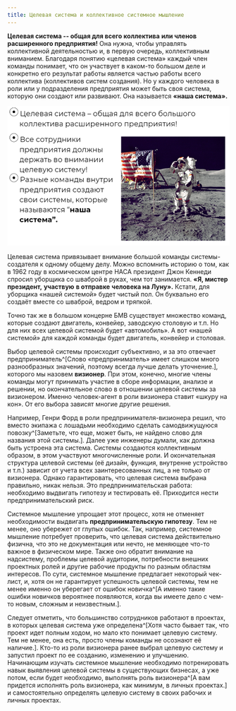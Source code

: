 ```yaml
---
title: Целевая система и коллективное системное мышление
---
```


**Целевая система -- общая для всего коллектива** **или членов
расширенного предприятия!** Она нужна, чтобы управлять коллективной
деятельностью и, в первую очередь, коллективным вниманием. Благодаря
понятию «целевая система» каждый член команды понимает, что он участвует
в каком-то большом деле и конкретно его результат работы является частью
работы всего коллектива (коллективов систем создания). Но у каждого
человека в роли или у подразделения предприятия может быть своя система,
которую они создают или развивают. Она называется **«наша система».**


![](03-target-system-and-collective-systemic-thinking-10.png)


Целевая система привязывает внимание большой команды системы-создателя к
одному общему делу. Можно вспомнить историю о том, как в 1962 году в
космическом центре НАСА президент Джон Кеннеди спросил уборщика со
шваброй в руках, чем тот занимается. **«Я, мистер президент,**
**участвую** **в отправке** **человека на Луну».** Кстати, для уборщика
«нашей системой» будет чистый пол. Он буквально его создаёт вместе со
шваброй, ведром и тряпкой.

Точно так же в большом концерне БМВ существует множество команд, которые
создают двигатель, конвейер, заводскую столовую и т.п. Но для них всех
целевой системой будет «автомобиль». А вот «нашей системой» для каждой
команды будет двигатель, конвейер и столовая.

Выбор целевой системы происходит субъективно, и за это отвечает
предприниматель^[Слово «предприниматель» имеет слишком
много разнообразных значений, поэтому всегда лучше делать
уточнение.], которого мы назовем **визионер**. При этом,
конечно, многие члены команды могут принимать участие в сборе
информации, анализе и решении, но окончательное слово в отношении
целевой системы за визионером. Именно человек-агент в роли визионера
ставит «шкуру на кон». От его выбора зависят многие другие решения.

Например, Генри Форд в роли предпринимателя-визионера решил, что вместо
экипажа с лошадьми необходимо сделать самодвижущуюся
повозку^[Заметьте, что еще, может быть, не найдено слово
для названия этой системы.]. Далее уже инженеры думали,
как должна быть устроена эта система. Системы создаются коллективным
образом, в этом участвуют многочисленные роли. И окончательная структура
целевой системы (её дизайн, функция, внутренне устройство и т.п.)
зависит от учета всех заинтересованных лиц, а не только от визионера.
Однако гарантировать, что целевая система выбрана правильно, никак
нельзя. Это предпринимательская работа: необходимо выдвигать гипотезу и
тестировать её. Приходится нести предпринимательский риск.

Системное мышление упрощает этот процесс, хотя не отменяет необходимости
выдвигать **предпринимательскую гипотезу**. Тем не менее, оно убережет
от глупых ошибок. Так, например, системное мышление потребует проверить,
что целевая система действительно физична, что это не документация или
нечто, не меняющее что-то важное в физическом мире. Также оно обратит
внимание на надсистему, проблемы целевой аудитории, потребности внешних
проектных ролей и другие рабочие продукты по разным областям интересов.
По сути, системное мышление предлагает некоторый чек-лист, и, хотя он не
гарантирует успешность целевой системы, тем не менее именно он уберегает
от ошибок новичка^[А именно такие ошибки новичков
вероятнее появляются, когда вы имеете дело с чем-то новым, сложным и
неизвестным.].

Следует отметить, что большинство сотрудников работают в проектах, в
которых целевая система уже определена^[Хотя часто
бывает так, что проект идет полным ходом, но мало кто понимает целевую
систему. Тем не менее, она есть, просто члены команды не осознают её
наличие.]. Кто-то из роли визионера ранее выбрал целевую
систему и запустил проект по ее созданию, изменению и улучшению.
Начинающим изучать системное мышление необходимо потренировать навык
выявления целевой системы в существующих бизнесах, а уже потом, если
будет необходимо, выполнять роль визионера^[А вам
придется исполнять роль визионера, как минимум, в личных
проектах.] и самостоятельно определять целевую систему в
своих рабочих и личных проектах.
